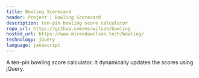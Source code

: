 ```yaml
---
title: Bowling Scorecard
header: Project | Bowling Scorecard
description: ten-pin bowling score calculator
repo_url: https://github.com/mscwilson/bowling
hosted_url: https://www.mirandawilson.tech/bowling/
technology: jQuery
language: javascript
---
```


A ten-pin bowling score calculator. It dynamically updates the scores using jQuery.

